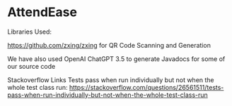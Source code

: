 # AttendEase

Libraries Used:

https://github.com/zxing/zxing for QR Code Scanning and Generation

We have also used OpenAI ChatGPT 3.5 to generate Javadocs for some of our source code


Stackoverflow Links
Tests pass when run individually but not when the whole test class run:
https://stackoverflow.com/questions/26561511/tests-pass-when-run-individually-but-not-when-the-whole-test-class-run
